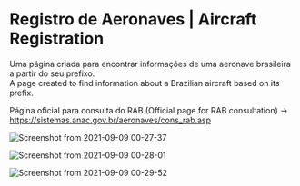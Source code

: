 # Registro de Aeronaves | Aircraft Registration 

Uma página criada para encontrar informações de uma aeronave brasileira a partir do seu prefixo.<br>
A page created to find information about a Brazilian aircraft based on its prefix.

Página oficial para consulta do RAB (Official page for RAB consultation) -> https://sistemas.anac.gov.br/aeronaves/cons_rab.asp <br>

![Screenshot from 2021-09-09 00-27-37](https://user-images.githubusercontent.com/19731966/132617850-72b2e86c-ba6c-42ab-92c8-37211ab90f06.png)

![Screenshot from 2021-09-09 00-28-01](https://user-images.githubusercontent.com/19731966/132617853-b5f36690-6e34-4aca-b7e8-8a26c916ee62.png)

![Screenshot from 2021-09-09 00-29-52](https://user-images.githubusercontent.com/19731966/132617856-0a5a2a1e-9ace-4940-8415-71e45e9d022f.png)




